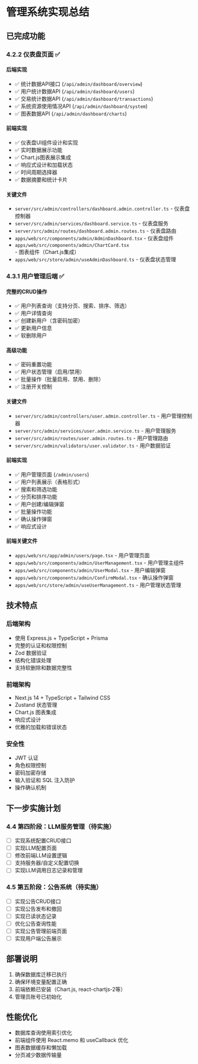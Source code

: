 # 管理系统实现总结

## 已完成功能

### 4.2.2 仪表盘页面 ✅

#### 后端实现
- ✅ 统计数据API接口 (`/api/admin/dashboard/overview`)
- ✅ 用户统计数据API (`/api/admin/dashboard/users`)
- ✅ 交易统计数据API (`/api/admin/dashboard/transactions`)
- ✅ 系统资源使用情况API (`/api/admin/dashboard/system`)
- ✅ 图表数据API (`/api/admin/dashboard/charts`)

#### 前端实现
- ✅ 仪表盘UI组件设计和实现
- ✅ 实时数据展示功能
- ✅ Chart.js图表展示集成
- ✅ 响应式设计和加载状态
- ✅ 时间周期选择器
- ✅ 数据摘要和统计卡片

#### 关键文件
- `server/src/admin/controllers/dashboard.admin.controller.ts` - 仪表盘控制器
- `server/src/admin/services/dashboard.service.ts` - 仪表盘服务
- `server/src/admin/routes/dashboard.admin.routes.ts` - 仪表盘路由
- `apps/web/src/components/admin/AdminDashboard.tsx` - 仪表盘组件
- `apps/web/src/components/admin/ChartCard.tsx` - 图表组件（Chart.js集成）
- `apps/web/src/store/admin/useAdminDashboard.ts` - 仪表盘状态管理

### 4.3.1 用户管理后端 ✅

#### 完整的CRUD操作
- ✅ 用户列表查询（支持分页、搜索、排序、筛选）
- ✅ 用户详情查询
- ✅ 创建新用户（含密码加密）
- ✅ 更新用户信息
- ✅ 软删除用户

#### 高级功能
- ✅ 密码重置功能
- ✅ 用户状态管理（启用/禁用）
- ✅ 批量操作（批量启用、禁用、删除）
- ✅ 注册开关控制

#### 关键文件
- `server/src/admin/controllers/user.admin.controller.ts` - 用户管理控制器
- `server/src/admin/services/user.admin.service.ts` - 用户管理服务
- `server/src/admin/routes/user.admin.routes.ts` - 用户管理路由
- `server/src/admin/validators/user.validator.ts` - 用户数据验证

#### 前端实现
- ✅ 用户管理页面 (`/admin/users`)
- ✅ 用户列表展示（表格形式）
- ✅ 搜索和筛选功能
- ✅ 分页和排序功能
- ✅ 用户创建/编辑弹窗
- ✅ 批量操作功能
- ✅ 确认操作弹窗
- ✅ 响应式设计

#### 前端关键文件
- `apps/web/src/app/admin/users/page.tsx` - 用户管理页面
- `apps/web/src/components/admin/UserManagement.tsx` - 用户管理主组件
- `apps/web/src/components/admin/UserModal.tsx` - 用户编辑弹窗
- `apps/web/src/components/admin/ConfirmModal.tsx` - 确认操作弹窗
- `apps/web/src/store/admin/useUserManagement.ts` - 用户管理状态管理

## 技术特点

### 后端架构
- 使用 Express.js + TypeScript + Prisma
- 完整的认证和权限控制
- Zod 数据验证
- 结构化错误处理
- 支持软删除和数据完整性

### 前端架构
- Next.js 14 + TypeScript + Tailwind CSS
- Zustand 状态管理
- Chart.js 图表集成
- 响应式设计
- 优雅的加载和错误状态

### 安全性
- JWT 认证
- 角色权限控制
- 密码加密存储
- 输入验证和 SQL 注入防护
- 操作确认机制

## 下一步实施计划

### 4.4 第四阶段：LLM服务管理（待实施）
- [ ] 实现系统配置CRUD接口
- [ ] 实现LLM配置页面
- [ ] 修改前端LLM设置逻辑
- [ ] 支持服务器/自定义配置切换
- [ ] 实现LLM调用日志记录和管理

### 4.5 第五阶段：公告系统（待实施）
- [ ] 实现公告CRUD接口
- [ ] 实现公告发布和撤回
- [ ] 实现已读状态记录
- [ ] 优化公告查询性能
- [ ] 实现公告管理前端页面
- [ ] 实现用户端公告展示

## 部署说明

1. 确保数据库迁移已执行
2. 确保环境变量配置正确
3. 前端依赖已安装（Chart.js, react-chartjs-2等）
4. 管理员账号已初始化

## 性能优化

- 数据库查询使用索引优化
- 前端组件使用 React.memo 和 useCallback 优化
- 图表数据缓存和懒加载
- 分页减少数据传输量 